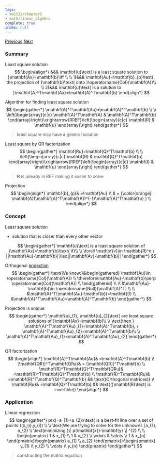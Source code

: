 ```yaml
---
tags:
- ma1522/chapter5
- math/linear_algebra
complete: true
index: null
---
```

[Previous](/labyrinth/notes/math/ma1522/QR_factorization)   [Next](/labyrinth/notes/math/ma1522/eigenvectors)

### Summary
Least square solution
$$
\begin{align*}
&&& \mathbf{u}\text{ is a least square solution to }\mathbf{Ax}=\mathbf{b}\iff \\
\\
1)&&& \mathbf{Au}=\mathbf{b}_{p}\text{, the projection of }\mathbf{b}\text{ onto }\operatorname{Col}(\mathbf{A})\\
\\
2)&&& \mathbf{u}\text{ is a solution to }\mathbf{A}^T\mathbf{Ax}=\mathbf{A}^T\mathbf{b}
\end{align*}
$$

Algorithm for finding least square solution
$$
\begin{gather*}
\mathbf{A}^T\mathbf{Au}=\mathbf{A}^T\mathbf{b} \\
\\
\left(\begin{array}{c|c} \mathbf{A}^T\mathbf{A} & \mathbf{A}^T\mathbf{b} \end{array}\right)\xrightarrow{RREF}\left(\begin{array}{c|c} \mathbf{R} & \mathbf{u} \end{array}\right)
\end{gather*}
$$
> least square may have a general solution

Least square by QR factorization
$$
\begin{gather*}
\mathbf{Ru}=\mathbf{Q}^T\mathbf{b} \\
\\
\left(\begin{array}{c|c} \mathbf{R} & \mathbf{Q}^T\mathbf{b} \end{array}\right)\xrightarrow{RREF}\left(\begin{array}{c|c} \mathbf{I} & \mathbf{u} \end{array}\right)
\end{gather*}
$$
> $\mathbf{R}$ is already in REF making it easier to solve

Projection
$$
\begin{align*}
\mathbf{b}_{p}& =\mathbf{Au} \\
& = {\color{orange} \mathbf{A}(\mathbf{A}^T\mathbf{A})^{-1}\mathbf{A}^T\mathbf{b} } \\
\end{align*}
$$

### Concept
Least square solution
- solution that is closer than every other vector

$$
\begin{gather*}
\mathbf{u}\text{ is a least square solution of }\mathbf{Ax}=\mathbf{b}\text{ if}\\
\\
\forall \mathbf{v}\in \mathbb{R}^n \ ||\mathbf{Au}-\mathbf{b}||\leq||\mathbf{Av}-\mathbf{b}||
\end{gather*}
$$

Orthogonal [projection](/labyrinth/notes/math/ma1522/orthogonal_projection)
$$
\begin{gather*}
\text{We know:}&\begin{gathered}
\mathbf{Au}\in \operatorname{Col}(\mathbf{A}) \\
\therefore\mathbf{Au}-\mathbf{b}\perp \operatorname{Col}(\mathbf{A}) \\
\end{gathered} \\
\\
&\mathbf{Au}-\mathbf{b}\in \operatorname{Null}(\mathbf{A}^T) \\
\\
&\mathbf{A}^T(\mathbf{Au}-\mathbf{b})=\mathbf{0} \\
&\mathbf{A}^T\mathbf{Au}=\mathbf{A}^T\mathbf{b}
\end{gather*}
$$

Projection is unique
$$
\begin{gather*}
\mathbf{u}_{1}, \mathbf{u}_{2}\text{ are least square solutions of }\mathbf{Ax}=\mathbf{b}\\
\\
\text{then } \mathbf{A}^T\mathbf{Au}_{1}=\mathbf{A}^T\mathbf{b}, \ \mathbf{A}^T\mathbf{Au}_{2}=\mathbf{A}^T\mathbf{b}\\
\\
\mathbf{A}^T\mathbf{Au}_{1}=\mathbf{A}^T\mathbf{Au}_{2}
\end{gather*}
$$

QR factorization
$$
\begin{align*}
\mathbf{A}^T\mathbf{Au}& =\mathbf{A}^T\mathbf{b} \\
(\mathbf{QR})^T\mathbf{QRu}& = (\mathbf{QR})^T\mathbf{b} \\
\mathbf{R}^T\mathbf{Q}^T\mathbf{QRu}& =\mathbf{R}^T\mathbf{Q}^T\mathbf{b} \\
\mathbf{R}^T\mathbf{Ru}& =\mathbf{R}^T\mathbf{Q}^T\mathbf{b} && \text{(Orthogonal matrices)} \\
\mathbf{Ru}& =\mathbf{Q}^T\mathbf{b} && \text{(}\mathbf{R}\text{ is invertible)}
\end{align*}
$$

### Application
Linear regression
$$
\begin{gather*}
p(x)=a_{1}+a_{2}x\text{ is a best-fit line over a set of points }(x_{i},y_{i}) \\
\\
\text{We are trying to solve for the unknowns }a_{1}, a_{2} \\
\text{minimizing }\| p(\mathbf{x})-\mathbf{y} \| ^{2} \\
\\
\begin{pmatrix}
1 & x_{1} \\
1 & x_{2} \\
\vdots & \vdots \\
1 & x_{n}
\end{pmatrix}\begin{pmatrix}
a_{1} \\
a_{2}
\end{pmatrix}=\begin{pmatrix}
y_{1} \\
y_{2} \\
\vdots \\
y_{n}
\end{pmatrix} 
\end{gather*}
$$
> constructing the matrix equation